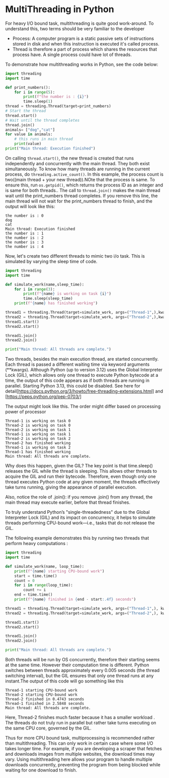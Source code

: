 # MultiThreading in Python
For heavy I/O bound task, multithreading is quite good work-around. To understand this, two terms should be very familiar to the developer
- Process: A computer program is a static passive sets of instructions stored in disk and when this instruction is executed it's called process. 
- Thread is therefore a part of process which shares the resources that process have. A single process could have lot of threads.

To demonstrate how multithreading works in Python, see the code below:
```python
import threading
import time

def print_numbers():
    for i in range(5):
        print(f"the number is : {i}")
        time.sleep(1) 
thread = threading.Thread(target=print_numbers)
# Start the thread
thread.start()
# Wait until the thread completes
thread.join()
animals= ["dog","cat"]
for value in animals:
    # this runs in main thread
    print(value)
print("Main thread: Execution finished")
```
On calling `thread.start()`, the new thread is created that runs independently and concurrently with the main thread. They both exist simultaneously. To know how many threads are running in the current process, do `threading.active_count()`. In this example, the process count is two((main thread + your new thread)).NOte that the process is same. To ensure this, run `os.getpid()`, which returns the process ID as an integer and is same for both threads..
The call to `thread.join()` makes the main thread wait until the print_numbers thread completes. If you remove this line, the main thread will not wait for the print_numbers thread to finish, and the output will look like this:

```
the number is : 0
dog
cat
Main thread: Execution finished
the number is : 1
the number is : 2
the number is : 3
the number is : 4
```

Now, let's create two different threads to mimic two i/o task. This is simulated by varying the sleep time of code.

```python
import threading
import time

def simulate_work(name,sleep_time):
    for i in range(3):
        print(f"{name} is working on task {i}")
        time.sleep(sleep_time) 
    print(f"{name} has finished working")

thread1 = threading.Thread(target=simulate_work, args=("Thread-1",),kwargs={'sleep_time': 5})
thread2 = threading.Thread(target=simulate_work, args=("Thread-2",),kwargs={'sleep_time': 3})
thread1.start()
thread2.start()

thread1.join()
thread2.join()

print("Main thread: All threads are complete.")
```
Two threads, besides the main execution thread, are started concurrently. Each thread is passed a different waiting time via keyword arguments (**kwargs). Although Python (up to version 3.12) uses the Global Interpreter Lock (GIL), which allows only one thread to execute Python bytecode at a time, the output of this code appears as if both threads are running in parallel. Starting Python 3.13, this could be disabled. See here for detail[https://docs.python.org/3/howto/free-threading-extensions.html] and [https://peps.python.org/pep-0703/]

The output might look like this. The order might differ based on processing power of processor
```
Thread-1 is working on task 0
Thread-2 is working on task 0
Thread-2 is working on task 1
Thread-1 is working on task 1
Thread-2 is working on task 2
Thread-2 has finished working
Thread-1 is working on task 2
Thread-1 has finished working
Main thread: All threads are complete.
```
Why does this happen, given the GIL? The key point is that time.sleep() releases the GIL while the thread is sleeping. This allows other threads to acquire the GIL and run their bytecode. Therefore, even though only one thread executes Python code at any given moment, the threads effectively take turns running, giving the appearance of parallel execution.

Also, notice the role of .join(): if you remove .join() from any thread, the main thread may execute earlier, before that thread finishes.


To truly understand Python’s "single-threadedness" due to the Global Interpreter Lock (GIL) and its impact on concurrency, it helps to simulate threads performing CPU-bound work—i.e., tasks that do not release the GIL.

The following example demonstrates this by running two threads that perform heavy computations :

```python
import threading
import time

def simulate_work(name, loop_time):
    print(f"{name} starting CPU-bound work")
    start = time.time()
    count = 0
    for i in range(loop_time):
        count += i
    end = time.time()
    print(f"{name} finished in {end - start:.4f} seconds")

thread1 = threading.Thread(target=simulate_work, args=("Thread-1",), kwargs={'loop_time': 10**8})
thread2 = threading.Thread(target=simulate_work, args=("Thread-2",), kwargs={'loop_time': 10**7})

thread1.start()
thread2.start()

thread1.join()
thread2.join()

print("Main thread: All threads are complete.")

```
Both threads will be run by OS concurrently, therefore their starting seems at the same time. However their computation time is different. Python switches between threads approximately every 0.005 seconds (the thread switching interval), but the GIL ensures that only one thread runs at any instant.The output of this code will go something like this 
```
Thread-1 starting CPU-bound work
Thread-2 starting CPU-bound work
Thread-2 finished in 0.4743 seconds
Thread-1 finished in 2.5848 seconds
Main thread: All threads are complete.
```
Here, Thread-2 finishes much faster because it has a smaller workload . The threads do not truly run in parallel but rather take turns executing on the same CPU core, governed by the GIL.

Thus for more CPU bound task, multiprocessing is recommended rather than multithreading. This can only work in certain case where some I/O takes longer time. For example, if you are developing a scraper that fetches and downloads images from multiple websites, the download times may vary. Using multithreading here allows your program to handle multiple downloads concurrently, preventing the program from being blocked while waiting for one download to finish.